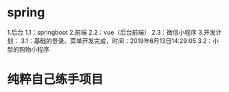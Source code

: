 # spring

1.后台
	1.1：springboot
2.前端
	2.2：vue（后台前端）
	2.3：微信小程序
3.开发计划：
	3.1：基础的登录、菜单开发完成，时间：2019年6月13日14:29:05
	3.2：小型的购物小程序
	
#	纯粹自己练手项目